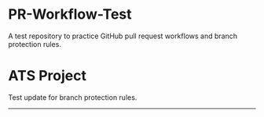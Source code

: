 # PR-Workflow-Test
A test repository to practice GitHub pull request workflows and branch protection rules.
# ATS Project
Test update for branch protection rules.
******************
